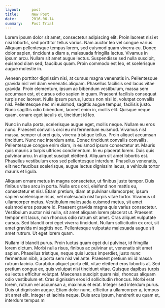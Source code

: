 ```yaml
---
layout:     post
title:      New Post
date:       2016-06-14
summary:    Post Trial
---
```


Lorem ipsum dolor sit amet, consectetur adipiscing elit. Proin laoreet nisi et nisi lobortis, sed porttitor tellus varius. Nam auctor leo vel congue varius. Aliquam pellentesque tempus lorem, sed euismod quam viverra eu. Donec dolor sapien, tincidunt a diam a, malesuada fringilla lectus. Vivamus in ipsum arcu. Nullam sit amet augue lectus. Suspendisse sed nulla suscipit, euismod diam sed, faucibus quam. Proin commodo est leo, et scelerisque augue molestie in.

Aenean porttitor dignissim nisi, at cursus magna venenatis in. Pellentesque gravida nisl vel diam venenatis aliquam. Phasellus facilisis sed lacus vitae gravida. Proin elementum, ipsum ac bibendum vestibulum, massa sem accumsan est, et cursus odio sapien in quam. Praesent facilisis consequat turpis nec laoreet. Nulla ipsum purus, luctus non nisl id, volutpat convallis nisl. Pellentesque nec mi euismod, sagittis augue tempus, facilisis justo. Nunc sagittis odio bibendum, laoreet enim in, mollis elit. Quisque neque quam, ornare eget iaculis et, tincidunt id leo.

Nunc in nulla porta, scelerisque augue eget, mollis neque. Nullam eu eros nunc. Praesent convallis orci eu mi fermentum euismod. Vivamus nisl massa, semper ut orci quis, viverra tristique tellus. Proin aliquet accumsan tincidunt. Nunc nec interdum ante. Donec tincidunt convallis convallis. Pellentesque congue enim diam, in euismod ipsum consectetur at. Mauris quis mauris a turpis ultrices condimentum. In eu placerat lorem. Duis quis pulvinar arcu. In aliquet suscipit eleifend. Aliquam sit amet lobortis est. Phasellus vestibulum eros sed pellentesque interdum. Phasellus venenatis, elit nec faucibus scelerisque, augue lectus dignissim lacus, a vehicula tortor mauris et ligula.

Aliquam ornare metus in magna consectetur, ut finibus justo tempor. Duis finibus vitae arcu in porta. Nulla eros orci, eleifend non mattis eu, consectetur et nisl. Etiam pretium, diam at pulvinar ullamcorper, ipsum sapien scelerisque risus, vel malesuada nisl turpis vitae tortor. Vivamus ut ullamcorper metus. Vestibulum malesuada euismod metus, sit amet euismod eros posuere id. Praesent gravida magna quis varius consectetur. Vestibulum auctor nisi nulla, sit amet aliquam lorem placerat ut. Praesent tempor elit lacus, non rhoncus odio rutrum sit amet. Cras aliquet vulputate cursus. Sed blandit orci eget viverra tincidunt. Nullam sollicitudin ex orci, sit amet gravida mi sagittis nec. Pellentesque vulputate malesuada augue sit amet rutrum. Ut eget lorem quam.

Nullam id blandit purus. Proin luctus quam eget dui pulvinar, id fringilla lorem dictum. Morbi nulla risus, finibus ac pulvinar ut, venenatis sit amet sapien. Phasellus tristique, neque quis luctus imperdiet, justo nunc fermentum nibh, a porta sem nisl vel ante. Praesent pretium mi id massa rutrum lacinia. Curabitur aliquet porta elit, vitae eleifend eros lobortis at. Sed pretium congue ex, quis volutpat nisi tincidunt vitae. Quisque dapibus turpis eu lectus efficitur volutpat. Maecenas suscipit quam nisi, rhoncus aliquam odio vestibulum et. Cras dignissim eros id sollicitudin rhoncus. Morbi erat lorem, rutrum vel accumsan a, maximus et erat. Integer sed interdum purus. Duis ut dignissim augue. Etiam dolor nunc, efficitur a ullamcorper a, tempus sit amet elit. Integer et lacinia neque. Duis arcu ipsum, hendrerit eu quam et, interdum tempus m

